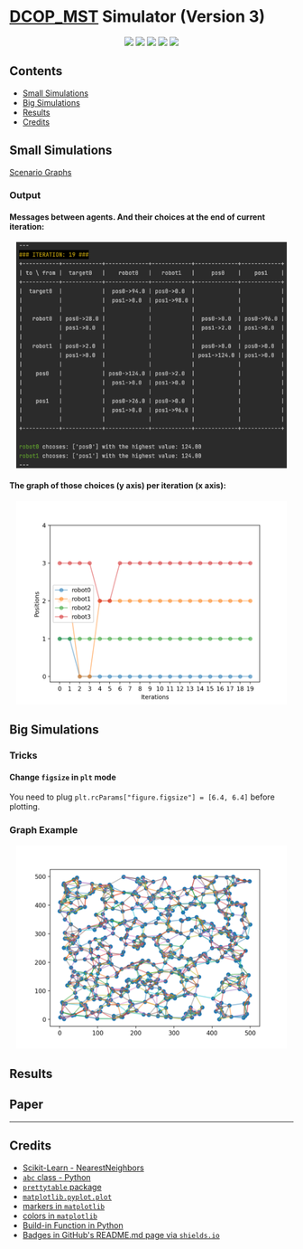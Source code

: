 # [DCOP_MST](https://www.bgu.ac.il/~zivanr/files/DCOP_MST_JAAMAS.pdf) Simulator (Version 3)

<p align="center">
    <a href="#" alt=""><img src="https://img.shields.io/github/last-commit/Arseni1919/dcop_simulator_3" /></a>
    <a href="#" alt=""><img src="https://img.shields.io/github/repo-size/Arseni1919/dcop_simulator_3" /></a>
    <a href="#" alt=""><img src="https://img.shields.io/github/license/Arseni1919/dcop_simulator_3" /></a>
    <a href="#" alt=""><img src="https://img.shields.io/github/languages/top/Arseni1919/dcop_simulator_3" /></a>
    <a href="https://github.com/Arseni1919" alt="Follow"><img src="https://img.shields.io/github/followers/Arseni1919?label=Follow&style=social" /></a>
</p>

## Contents

- [Small Simulations](#small-simulations)
- [Big Simulations](#big-simulations)
- [Results](#results)
- [Credits](#credits)

## Small Simulations

[Scenario Graphs](https://docs.google.com/presentation/d/19qJKU9vRQ1SmxZYmR9qyt2unhXwN3FUkiivTAfr2eWE/edit?usp=sharing)

### Output

#### Messages between agents. And their choices at the end of current iteration:

<p align="center">
    <img src="static/pic1.png" alt="drawing" width="480"/>
</p>

#### The graph of those choices (y axis) per iteration (x axis):

<p align="center">
    <img src="static/pic2.png" alt="drawing" width="480"/>
</p>

## Big Simulations

### Tricks

#### Change `figsize` in `plt` mode

You need to plug `plt.rcParams["figure.figsize"] = [6.4, 6.4]` before plotting.

### Graph Example

<p align="center">
    <img src="static/g3.png" alt="drawing" width="480"/>
</p>

## Results

## Paper

___

## Credits

- [Scikit-Learn - NearestNeighbors](https://scikit-learn.org/stable/modules/generated/sklearn.neighbors.NearestNeighbors.html)
- [`abc` class - Python](https://docs.python.org/3/library/abc.html)
- [`prettytable` package](https://zetcode.com/python/prettytable/)
- [`matplotlib.pyplot.plot`](https://matplotlib.org/stable/api/_as_gen/matplotlib.pyplot.plot.html)
- [markers in `matplotlib`](https://matplotlib.org/stable/api/markers_api.html#module-matplotlib.markers)
- [colors in `matplotlib`](https://matplotlib.org/stable/gallery/color/named_colors.html)
- [Build-in Function in Python](https://docs.python.org/3/library/functions.html)
- [Badges in GitHub's README.md page via `shields.io`](https://shields.io/)








